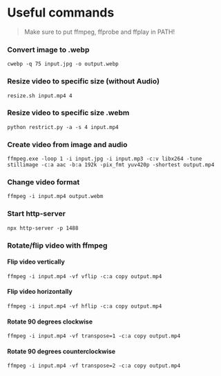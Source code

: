 # Useful commands
>Make sure to put ffmpeg, ffprobe and ffplay in PATH!

### Convert image to .webp
```
cwebp -q 75 input.jpg -o output.webp
```

### Resize video to specific size (without Audio)
```
resize.sh input.mp4 4
```

### Resize video to specific size .webm
```
python restrict.py -a -s 4 input.mp4
```

### Create video from image and audio
```
ffmpeg.exe -loop 1 -i input.jpg -i input.mp3 -c:v libx264 -tune stillimage -c:a aac -b:a 192k -pix_fmt yuv420p -shortest output.mp4
```

### Change video format
```
ffmpeg -i input.mp4 output.webm
```

### Start http-server
```
npx http-server -p 1488
```

### Rotate/flip video with ffmpeg

#### Flip video  vertically
```
ffmpeg -i input.mp4 -vf vflip -c:a copy output.mp4
```

#### Flip video horizontally
```
ffmpeg -i input.mp4 -vf hflip -c:a copy output.mp4
```

#### Rotate 90 degrees clockwise
```
ffmpeg -i input.mp4 -vf transpose=1 -c:a copy output.mp4
```

#### Rotate 90 degrees counterclockwise
```
ffmpeg -i input.mp4 -vf transpose=2 -c:a copy output.mp4
```
